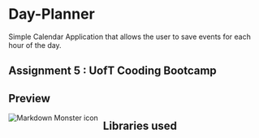# Day-Planner
Simple Calendar Application that allows the user to save events for each hour of the day.


## Assignment 5 : UofT Cooding Bootcamp

## Preview 

<img src=""
     alt="Markdown Monster icon"
     style="float: left; margin-right: 10px;" />

## Libraries used 

## 
